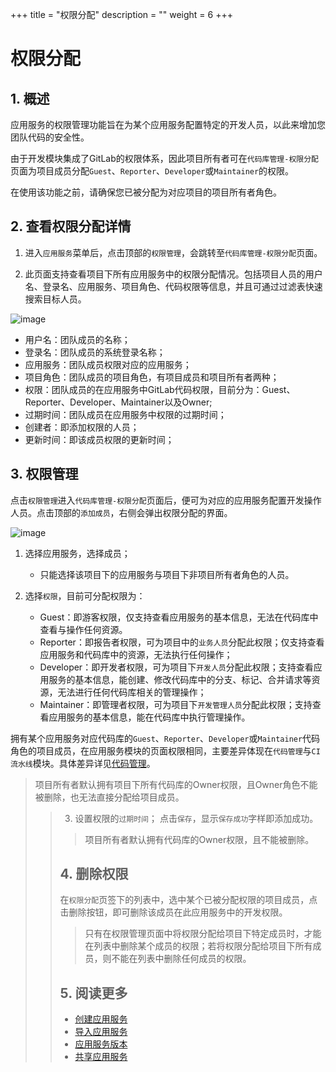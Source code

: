 +++
title = "权限分配"
description = ""
weight = 6
+++

# 权限分配

## 1. 概述

应用服务的权限管理功能旨在为某个应用服务配置特定的开发人员，以此来增加您团队代码的安全性。      

由于开发模块集成了GitLab的权限体系，因此项目所有者可在`代码库管理-权限分配`页面为项目成员分配`Guest`、`Reporter`、`Developer`或`Maintainer`的权限。     

在使用该功能之前，请确保您已被分配为对应项目的项目所有者角色。


## 2. 查看权限分配详情

1. 进入`应用服务`菜单后，点击顶部的`权限管理`，会跳转至`代码库管理-权限分配`页面。  


2. 此页面支持查看项目下所有应用服务中的权限分配情况。包括项目人员的用户名、登录名、应用服务、项目角色、代码权限等信息，并且可通过过滤表快速搜索目标人员。

![image](/docs/user-guide/development/application-service/image/permission-1.png)

* 用户名：团队成员的名称；  
* 登录名：团队成员的系统登录名称；  
* 应用服务：团队成员权限对应的应用服务；     
* 项目角色：团队成员的项目角色，有项目成员和项目所有者两种；    
* 权限：团队成员的在应用服务中GitLab代码权限，目前分为：Guest、Reporter、Developer、Maintainer以及Owner;    
* 过期时间：团队成员在应用服务中权限的过期时间；    
* 创建者：即添加权限的人员；  
* 更新时间：即该成员权限的更新时间；



## 3. 权限管理

点击`权限管理`进入`代码库管理-权限分配`页面后，便可为对应的应用服务配置开发操作人员。点击顶部的`添加成员`，右侧会弹出权限分配的界面。

![image](/docs/user-guide/development/application-service/image/permission-2.png)

1. 选择应用服务，选择成员；   
    * 只能选择该项目下的应用服务与项目下非项目所有者角色的人员。
    
2. 选择`权限`，目前可分配权限为：
    * Guest：即游客权限，仅支持查看应用服务的基本信息，无法在代码库中查看与操作任何资源。   
    * Reporter：即报告者权限，可为项目中的`业务人员`分配此权限；仅支持查看应用服务和代码库中的资源，无法执行任何操作；  
    * Developer：即开发者权限，可为项目下`开发人员`分配此权限；支持查看应用服务的基本信息，能创建、修改代码库中的分支、标记、合并请求等资源，无法进行任何代码库相关的管理操作；      
    * Maintainer：即管理者权限，可为项目下`开发管理人员`分配此权限；支持查看应用服务的基本信息，能在代码库中执行管理操作。    

    
拥有某个应用服务对应代码库的`Guest`、`Reporter`、`Developer`或`Maintainer`代码角色的项目成员，在应用服务模块的页面权限相同，主要差异体现在`代码管理`与`CI流水线`模块。具体差异详见[代码管理](../code-manage)。   

<blockquote class="note"> 
项目所有者默认拥有项目下所有代码库的Owner权限，且Owner角色不能被删除，也无法直接分配给项目成员。     
<blockquote>    


3. 设置权限的`过期时间`；
点击`保存`，显示`保存成功`字样即添加成功。  

<blockquote class="note">
项目所有者默认拥有代码库的Owner权限，且不能被删除。
    </blockquote>


## 4. 删除权限

在`权限分配`页签下的列表中，选中某个已被分配权限的项目成员，点击删除按钮，即可删除该成员在此应用服务中的开发权限。
 
<blockquote class="note">
只有在权限管理页面中将权限分配给项目下特定成员时，才能在列表中删除某个成员的权限；若将权限分配给项目下所有成员，则不能在列表中删除任何成员的权限。
    </blockquote>

## 5. 阅读更多

* [创建应用服务](../create-app-service)
* [导入应用服务](../import)
* [应用服务版本](../check)
* [共享应用服务](../sharing)